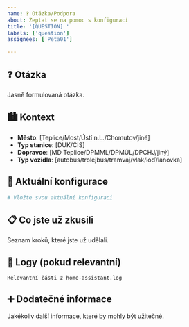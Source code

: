 ```yaml
---
name: ❓ Otázka/Podpora
about: Zeptat se na pomoc s konfigurací
title: '[QUESTION] '
labels: ['question']
assignees: ['Peta01']

---
```


## ❓ Otázka
Jasně formulovaná otázka.

## 🏙️ Kontext
- **Město**: [Teplice/Most/Ústí n.L./Chomutov/jiné]
- **Typ stanice**: [DUK/CIS]
- **Dopravce**: [MD Teplice/DPMML/DPMÚL/DPCHJ/jiný]
- **Typ vozidla**: [autobus/trolejbus/tramvaj/vlak/loď/lanovka]

## 🔧 Aktuální konfigurace
```yaml
# Vložte svou aktuální konfiguraci
```

## 📋 Co jste už zkusili
Seznam kroků, které jste už udělali.

## 📄 Logy (pokud relevantní)
```
Relevantní části z home-assistant.log
```

## ➕ Dodatečné informace
Jakékoliv další informace, které by mohly být užitečné.